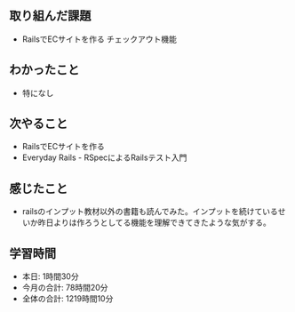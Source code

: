 ## 取り組んだ課題
- RailsでECサイトを作る チェックアウト機能
## わかったこと
- 特になし
## 次やること
- RailsでECサイトを作る
- Everyday Rails - RSpecによるRailsテスト入門
## 感じたこと
- railsのインプット教材以外の書籍も読んでみた。インプットを続けているせいか昨日よりは作ろうとしてる機能を理解できてきたような気がする。
## 学習時間
- 本日: 1時間30分
- 今月の合計: 78時間20分
- 全体の合計: 1219時間10分
